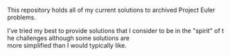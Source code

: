 This repository holds all of my current solutions to archived Project Euler problems.

I've tried my best to provide solutions that I consider to be in the "spirit" of the challenges although some solutions are more simplified than I would typically like.
